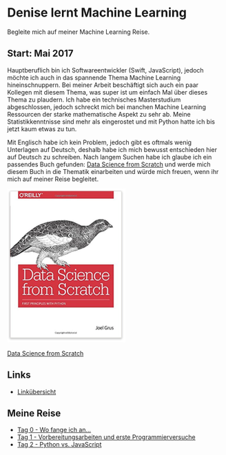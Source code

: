 # Denise lernt Machine Learning
Begleite mich auf meiner Machine Learning Reise.

## Start: Mai 2017
Hauptberuflich bin ich Softwareentwickler (Swift, JavaScript), jedoch möchte ich auch in das spannende Thema Machine Learning hineinschnuppern. Bei meiner Arbeit beschäftigt sich auch ein paar Kollegen mit diesem Thema, was super ist um einfach Mal über dieses Thema zu plaudern. Ich habe ein technisches Masterstudium abgeschlossen, jedoch schreckt mich bei manchen Machine Learning Ressourcen der starke mathematische Aspekt zu sehr ab. Meine Statistikkenntnisse sind mehr als eingerostet und mit Python hatte ich bis jetzt kaum etwas zu tun. 

Mit Englisch habe ich kein Problem, jedoch gibt es oftmals wenig Unterlagen auf Deutsch, deshalb habe ich mich bewusst entschieden hier auf Deutsch zu schreiben. Nach langem Suchen habe ich glaube ich ein passendes Buch gefunden: [Data Science from Scratch](http://amzn.to/2qFunSd) und werde mich diesem Buch in die Thematik einarbeiten und würde mich freuen, wenn ihr mich auf meiner Reise begleitet.

![alt Data Science From Scratch Cover](/bilder/data-science-from-scratch-book-cover.png)

[Data Science from Scratch](http://amzn.to/2qFunSd)

## Links
* [Linkübersicht](links.md)

## Meine Reise
* [Tag 0 - Wo fange ich an...](/tage/0.md)
* [Tag 1 - Vorbereitungsarbeiten und erste Programmierversuche](/tage/1.md)
* [Tag 2 - Python vs. JavaScript](/tage/2.md)
